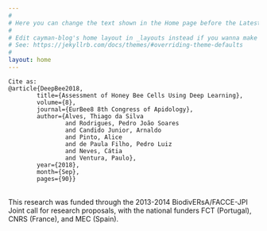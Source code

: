 ```yaml
---
#
# Here you can change the text shown in the Home page before the Latest Posts section.
#
# Edit cayman-blog's home layout in _layouts instead if you wanna make some changes
# See: https://jekyllrb.com/docs/themes/#overriding-theme-defaults
#
layout: home
---
```



```
Cite as:
@article{DeepBee2018, 
        title={Assessment of Honey Bee Cells Using Deep Learning}, 
        volume={8}, 
        journal={EurBee8 8th Congress of Apidology}, 
        author={Alves, Thiago da Silva 
                and Rodrigues, Pedro João Soares 
                and Candido Junior, Arnaldo 
                and Pinto, Alice 
                and de Paula Filho, Pedro Luiz 
                and Neves, Cátia 
                and Ventura, Paulo}, 
        year={2018}, 
        month={Sep}, 
        pages={90}}
```
<br />
This research was funded through the 2013-2014 BiodivERsA/FACCE-JPI Joint call for research proposals, with the national funders FCT (Portugal), CNRS (France), and MEC (Spain).
